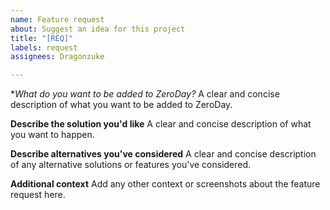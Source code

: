 ```yaml
---
name: Feature request
about: Suggest an idea for this project
title: "[REQ]"
labels: request
assignees: Dragonzuke

---
```


**What do you want to be added to ZeroDay?*
A clear and concise description of what you want to be added to ZeroDay.

**Describe the solution you'd like**
A clear and concise description of what you want to happen.

**Describe alternatives you've considered**
A clear and concise description of any alternative solutions or features you've considered.

**Additional context**
Add any other context or screenshots about the feature request here.
